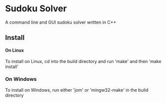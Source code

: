 # Sudoku Solver
A command line and GUI sudoku solver written in C++

## Install
#### On Linux
To install on Linux, cd into the build directory and run 'make' and then 'make install'

### On Windows
To install on Windows, run either 'jom' or 'mingw32-make' in the build directory

